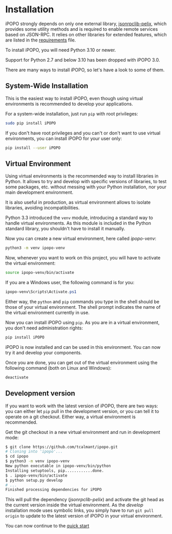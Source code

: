 # Installation

iPOPO strongly depends on only one external library,
[jsonrpclib-pelix](https://github.com/tcalmant/jsonrpclib), which provides some
utility methods and is required to enable remote services based on JSON-RPC.
It relies on other libraries for extended features, which are listed in the
[requirements](https://github.com/tcalmant/ipopo/blob/v3/requirements.txt) file.

To install iPOPO, you will need Python 3.10 or newer.

Support for Python 2.7 and below 3.10 has been dropped with iPOPO 3.0.

There are many ways to install iPOPO, so let's have a look to some of them.

## System-Wide Installation

This is the easiest way to install iPOPO, even though using virtual
environments is recommended to develop your applications.

For a system-wide installation, just run `pip` with root privileges:

```bash
sudo pip install iPOPO
```

If you don't have root privileges and you can't or don't want to use
virtual environments, you can install iPOPO for your user only:

```bash
pip install --user iPOPO
```

## Virtual Environment

Using virtual environments is the recommended way to install libraries
in Python. It allows to try and develop with specific versions of
libraries, to test some packages, etc. without messing with your Python
installation, nor your main development environment.

It is also useful in production, as virtual environment allows to
isolate libraries, avoiding incompatibilities.

Python 3.3 introduced the `venv` module, introducing a standard way to
handle virtual environments. As this module is included in the Python
standard library, you shouldn't have to install it manually.

Now you can create a new virtual environment, here called *ipopo-venv*:

```bash
python3 -m venv ipopo-venv
```

Now, whenever you want to work on this project, you will have to
activate the virtual environment:

```bash
source ipopo-venv/bin/activate
```

If you are a Windows user, the following command is for you:

```powershell
ipopo-venv\Scripts\Activate.ps1
```

Either way, the `python` and `pip` commands you type in the shell should
be those of your virtual environment. The shell prompt indicates the
name of the virtual environment currently in use.

Now you can install iPOPO using `pip`. As you are in a virtual
environment, you don't need administration rights:

```bash
pip install iPOPO
```

iPOPO is now installed and can be used in this environment. You can now
try it and develop your components.

Once you are done, you can get out of the virtual environment using the
following command (both on Linux and Windows):

```bash
deactivate
```

## Development version

If you want to work with the latest version of iPOPO, there are two
ways: you can either let `pip` pull in the development version, or you
can tell it to operate on a git checkout. Either way, a virtual
environment is recommended.

Get the git checkout in a new virtual environment and run in development
mode:

```bash
$ git clone https://github.com/tcalmant/ipopo.git
# Cloning into 'ipopo'...
$ cd ipopo
$ python3 -m venv ipopo-venv
New python executable in ipopo-venv/bin/python
Installing setuptools, pip............done.
$ . ipopo-venv/bin/activate
$ python setup.py develop
# ...
Finished processing dependencies for iPOPO
```

This will pull the dependency (*jsonrpclib-pelix*) and activate the git
head as the current version inside the virtual environment. As the
*develop* installation mode uses symbolic links, you simply have to run
`git pull origin` to update to the latest version of iPOPO in your
virtual environment.

You can now continue to the [quick start](./quickstart.md)
